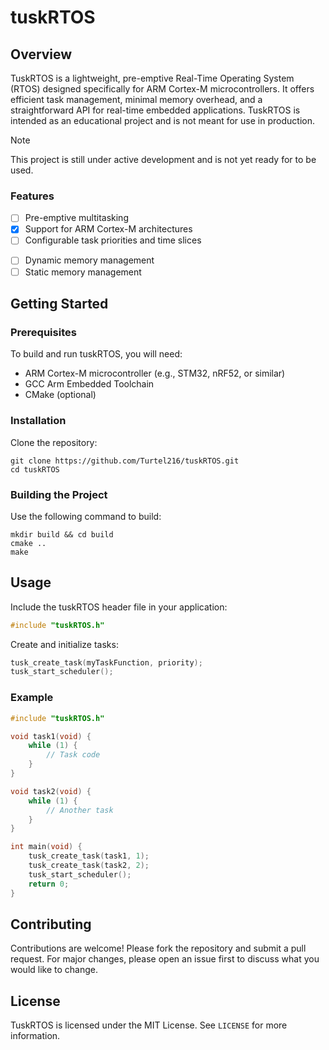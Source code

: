 # tuskRTOS

## Overview
TuskRTOS is a lightweight, pre-emptive Real-Time Operating System (RTOS) designed specifically for ARM Cortex-M microcontrollers. It offers efficient task management, minimal memory overhead, and a straightforward API for real-time embedded applications. TuskRTOS is intended as an educational project and is not meant for use in production.

> [!NOTE]
> This project is still under active development and is not yet ready for to be used.

### Features
-[ ] Pre-emptive multitasking
-[x] Support for ARM Cortex-M architectures
-[ ] Configurable task priorities and time slices
<!-- - Inter-task communication via message queues and semaphores -->
-[ ] Dynamic memory management
-[ ] Static memory management

## Getting Started

### Prerequisites
To build and run tuskRTOS, you will need:
- ARM Cortex-M microcontroller (e.g., STM32, nRF52, or similar)
- GCC Arm Embedded Toolchain
- CMake (optional)

### Installation
Clone the repository:
```
git clone https://github.com/Turtel216/tuskRTOS.git
cd tuskRTOS
```

### Building the Project
Use the following command to build:
```
mkdir build && cd build
cmake ..
make
```

## Usage
Include the tuskRTOS header file in your application:
```c
#include "tuskRTOS.h"
```

Create and initialize tasks:
```c
tusk_create_task(myTaskFunction, priority);
tusk_start_scheduler();
```

### Example
```c
#include "tuskRTOS.h"

void task1(void) {
    while (1) {
        // Task code
    }
}

void task2(void) {
    while (1) {
        // Another task
    }
}

int main(void) {
    tusk_create_task(task1, 1);
    tusk_create_task(task2, 2);
    tusk_start_scheduler();
    return 0;
}
```

## Contributing
Contributions are welcome! Please fork the repository and submit a pull request. For major changes, please open an issue first to discuss what you would like to change.

## License
TuskRTOS is licensed under the MIT License. See `LICENSE` for more information.
